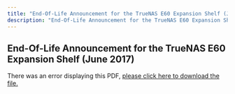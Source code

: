```yaml
---
title: "End-Of-Life Announcement for the TrueNAS E60 Expansion Shelf (June 2017)"
description: "End-Of-Life Announcement for the TrueNAS E60 Expansion Shelf (June 2017)"
---
```


## End-Of-Life Announcement for the TrueNAS E60 Expansion Shelf (June 2017)

<object data="https://www.truenas.com/docs/pdf/End-Of-Life-Announcement-for-the-TrueNAS-E60-Expansion-Shelf.pdf" type="application/pdf" width="95%" height="1000">
  There was an error displaying this PDF, <a href="/pdf/End-Of-Life-Announcement-for-the-TrueNAS-E60-Expansion-Shelf.pdf">please click here to download the file.</a>
</object>
